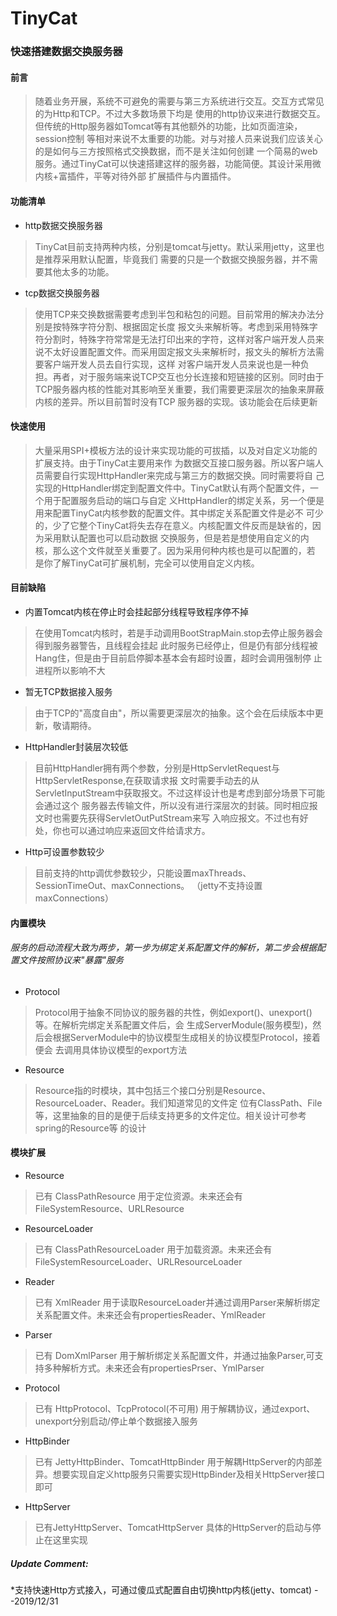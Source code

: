 # TinyCat

### 快速搭建数据交换服务器
#### 前言

> 随着业务开展，系统不可避免的需要与第三方系统进行交互。交互方式常见的为Http和TCP。不过大多数场景下均是
使用的http协议来进行数据交互。但传统的Http服务器如Tomcat等有其他额外的功能，比如页面渲染，session控制
等相对来说不太重要的功能。对与对接人员来说我们应该关心的是如何与三方按照格式交换数据，而不是关注如何创建
一个简易的web服务。通过TinyCat可以快速搭建这样的服务器，功能简便。其设计采用微内核+富插件，平等对待外部
扩展插件与内置插件。

#### 功能清单
* http数据交换服务器
> TinyCat目前支持两种内核，分别是tomcat与jetty。默认采用jetty，这里也是推荐采用默认配置，毕竟我们
需要的只是一个数据交换服务器，并不需要其他太多的功能。

* tcp数据交换服务器
> 使用TCP来交换数据需要考虑到半包和粘包的问题。目前常用的解决办法分别是按特殊字符分割、根据固定长度
报文头来解析等。考虑到采用特殊字符分割时，特殊字符常常是无法打印出来的字符，这样对客户端开发人员来
说不太好设置配置文件。而采用固定报文头来解析时，报文头的解析方法需要客户端开发人员去自行实现，这样
对客户端开发人员来说也是一种负担。再者，对于服务端来说TCP交互也分长连接和短链接的区别。同时由于
TCP服务器内核的性能对其影响至关重要，我们需要更深层次的抽象来屏蔽内核的差异。所以目前暂时没有TCP
服务器的实现。该功能会在后续更新

#### 快速使用

> 大量采用SPI+模板方法的设计来实现功能的可拔插，以及对自定义功能的扩展支持。由于TinyCat主要用来作
为数据交互接口服务器。所以客户端人员需要自行实现HttpHandler来完成与第三方的数据交换。同时需要将自
己实现的HttpHandler绑定到配置文件中。TinyCat默认有两个配置文件，一个用于配置服务启动的端口与自定
义HttpHandler的绑定关系，另一个便是用来配置TinyCat内核参数的配置文件。其中绑定关系配置文件是必不
可少的，少了它整个TinyCat将失去存在意义。内核配置文件反而是缺省的，因为采用默认配置也可以启动数据
交换服务，但是若是想使用自定义的内核，那么这个文件就至关重要了。因为采用何种内核也是可以配置的，若
是你了解TinyCat可扩展机制，完全可以使用自定义内核。

#### 目前缺陷

* 内置Tomcat内核在停止时会挂起部分线程导致程序停不掉
> 在使用Tomcat内核时，若是手动调用BootStrapMain.stop去停止服务器会得到服务器警告，且线程会挂起
此时服务已经停止，但是仍有部分线程被Hang住，但是由于目前启停脚本基本会有超时设置，超时会调用强制停
止进程所以影响不大

* 暂无TCP数据接入服务
> 由于TCP的"高度自由"，所以需要更深层次的抽象。这个会在后续版本中更新，敬请期待。

* HttpHandler封装层次较低
> 目前HttpHandler拥有两个参数，分别是HttpServletRequest与HttpServletResponse,在获取请求报
文时需要手动去的从ServletInputStream中获取报文。不过这样设计也是考虑到部分场景下可能会通过这个
服务器去传输文件，所以没有进行深层次的封装。同时相应报文时也需要先获得ServletOutPutStream来写
入响应报文。不过也有好处，你也可以通过响应来返回文件给请求方。

* Http可设置参数较少
> 目前支持的http调优参数较少，只能设置maxThreads、SessionTimeOut、maxConnections。
（jetty不支持设置maxConnections）

#### 内置模块

###### 服务的启动流程大致为两步，第一步为绑定关系配置文件的解析，第二步会根据配置文件按照协议来"暴露"服务

* Protocol
> Protocol用于抽象不同协议的服务器的共性，例如export()、unexport()等。在解析完绑定关系配置文件后，会
生成ServerModule(服务模型)，然后会根据ServerModule中的协议模型生成相关的协议模型Protocol，接着便会
去调用具体协议模型的export方法

* Resource
> Resource指的时模块，其中包括三个接口分别是Resource、ResourceLoader、Reader。我们知道常见的文件定
位有ClassPath、File等，这里抽象的目的是便于后续支持更多的文件定位。相关设计可参考spring的Resource等
的设计

#### 模块扩展

* Resource
> 已有 ClassPathResource
> 用于定位资源。未来还会有FileSystemResource、URLResource
* ResourceLoader
> 已有 ClassPathResourceLoader
> 用于加载资源。未来还会有FileSystemResourceLoader、URLResourceLoader
* Reader
> 已有 XmlReader
> 用于读取ResourceLoader并通过调用Parser来解析绑定关系配置文件。未来还会有propertiesReader、YmlReader
* Parser
> 已有 DomXmlParser
> 用于解析绑定关系配置文件，并通过抽象Parser,可支持多种解析方式。未来还会有propertiesPrser、YmlParser
* Protocol
> 已有 HttpProtocol、TcpProtocol(不可用)
> 用于解耦协议，通过export、unexport分别启动/停止单个数据接入服务
* HttpBinder
> 已有 JettyHttpBinder、TomcatHttpBinder
> 用于解耦HttpServer的内部差异。想要实现自定义http服务只需要实现HttpBinder及相关HttpServer接口即可
* HttpServer
> 已有JettyHttpServer、TomcatHttpServer
> 具体的HttpServer的启动与停止在这里实现

##### Update Comment:

*支持快速Http方式接入，可通过傻瓜式配置自由切换http内核(jetty、tomcat) --2019/12/31